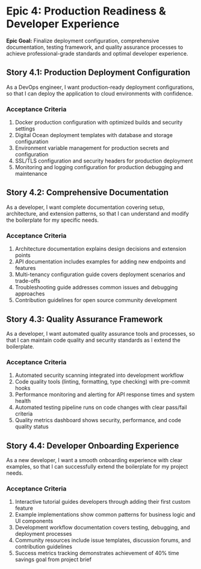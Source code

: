 # Epic 4: Production Readiness & Developer Experience

**Epic Goal:** Finalize deployment configuration, comprehensive documentation, testing framework, and quality assurance processes to achieve professional-grade standards and optimal developer experience.

## Story 4.1: Production Deployment Configuration

As a DevOps engineer,
I want production-ready deployment configurations,
so that I can deploy the application to cloud environments with confidence.

### Acceptance Criteria
1. Docker production configuration with optimized builds and security settings
2. Digital Ocean deployment templates with database and storage configuration
3. Environment variable management for production secrets and configuration
4. SSL/TLS configuration and security headers for production deployment
5. Monitoring and logging configuration for production debugging and maintenance

## Story 4.2: Comprehensive Documentation

As a developer,
I want complete documentation covering setup, architecture, and extension patterns,
so that I can understand and modify the boilerplate for my specific needs.

### Acceptance Criteria
1. Architecture documentation explains design decisions and extension points
2. API documentation includes examples for adding new endpoints and features
3. Multi-tenancy configuration guide covers deployment scenarios and trade-offs
4. Troubleshooting guide addresses common issues and debugging approaches
5. Contribution guidelines for open source community development

## Story 4.3: Quality Assurance Framework

As a developer,
I want automated quality assurance tools and processes,
so that I can maintain code quality and security standards as I extend the boilerplate.

### Acceptance Criteria
1. Automated security scanning integrated into development workflow
2. Code quality tools (linting, formatting, type checking) with pre-commit hooks
3. Performance monitoring and alerting for API response times and system health
4. Automated testing pipeline runs on code changes with clear pass/fail criteria
5. Quality metrics dashboard shows security, performance, and code quality status

## Story 4.4: Developer Onboarding Experience

As a new developer,
I want a smooth onboarding experience with clear examples,
so that I can successfully extend the boilerplate for my project needs.

### Acceptance Criteria
1. Interactive tutorial guides developers through adding their first custom feature
2. Example implementations show common patterns for business logic and UI components
3. Development workflow documentation covers testing, debugging, and deployment processes
4. Community resources include issue templates, discussion forums, and contribution guidelines
5. Success metrics tracking demonstrates achievement of 40% time savings goal from project brief
